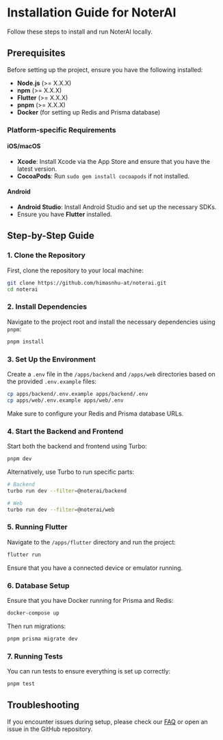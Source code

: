 # Installation Guide for NoterAI

Follow these steps to install and run NoterAI locally.

## Prerequisites
Before setting up the project, ensure you have the following installed:
- **Node.js** (>= X.X.X)
- **npm** (>= X.X.X)
- **Flutter** (>= X.X.X)
- **pnpm** (>= X.X.X)
- **Docker** (for setting up Redis and Prisma database)

### Platform-specific Requirements
#### iOS/macOS
- **Xcode**: Install Xcode via the App Store and ensure that you have the latest version.
- **CocoaPods**: Run `sudo gem install cocoapods` if not installed.

#### Android
- **Android Studio**: Install Android Studio and set up the necessary SDKs.
- Ensure you have **Flutter** installed.

## Step-by-Step Guide

### 1. Clone the Repository
First, clone the repository to your local machine:
```bash
git clone https://github.com/himasnhu-at/noterai.git
cd noterai
```

### 2. Install Dependencies
Navigate to the project root and install the necessary dependencies using `pnpm`:
```bash
pnpm install
```

### 3. Set Up the Environment
Create a `.env` file in the `/apps/backend` and `/apps/web` directories based on the provided `.env.example` files:
```bash
cp apps/backend/.env.example apps/backend/.env
cp apps/web/.env.example apps/web/.env
```
Make sure to configure your Redis and Prisma database URLs.

### 4. Start the Backend and Frontend
Start both the backend and frontend using Turbo:
```bash
pnpm dev
```

Alternatively, use Turbo to run specific parts:
```bash
# Backend
turbo run dev --filter=@noterai/backend

# Web
turbo run dev --filter=@noterai/web
```

### 5. Running Flutter
Navigate to the `/apps/flutter` directory and run the project:
```bash
flutter run
```
Ensure that you have a connected device or emulator running.

### 6. Database Setup
Ensure that you have Docker running for Prisma and Redis:
```bash
docker-compose up
```

Then run migrations:
```bash
pnpm prisma migrate dev
```

### 7. Running Tests
You can run tests to ensure everything is set up correctly:
```bash
pnpm test
```

## Troubleshooting
If you encounter issues during setup, please check our [FAQ](./docs/FAQ.md) or open an issue in the GitHub repository.
